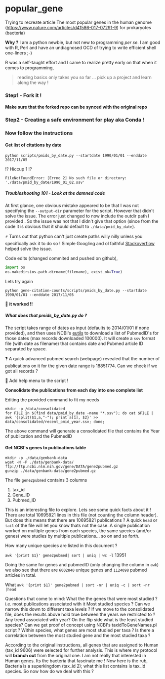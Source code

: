 # popular_gene
Trying to recreate article The most popular genes in the human genome (https://www.nature.com/articles/d41586-017-07291-9) for prokaryotes (bacteria)

**Why ?**
I am a python newbie, but not new to programming _per se_. I am good with R, Perl and have an undiagnosed OCD of trying to write efficient shell one-liners ;-)

R was a self-taught effort and I came to realize pretty early on that when it comes to programming, 
  > reading basics only takes you so far ... pick up a project and learn along the way !

### Step1 - Fork it !

#### Make sure that the forked repo can be synced with the original repo

### Step2 - Creating a safe environment for play aka Conda !

### Now follow the instructions

#### Get list of citations by date

`python scripts/pmids_by_date.py --startdate 1990/01/01 --enddate 2017/11/05`

:interrobang: Hiccup 1 :interrobang:
 
`FileNotFoundError: [Errno 2] No such file or directory: './data/pmid_by_date/1990_01_02.ssv'`

##### Troubleshooting 101 - Look at the damned code 

At first glance, one obvious mistake appeared to be that I was not specifying the `--output-dir` parameter for the script. However that didn't solve the issue. The error just changed to now include the outdir path I provided . So the issue was not that I didn't give that option (since from the code it is obvious that it should default to `./data/pmid_by_date`). 

:zap: Turns out that python can't just create paths willy nilly unless you specifically ask it to do so ! Simple Googling and ol faithful [Stackoverflow](https://stackoverflow.com/questions/12517451/automatically-creating-directories-with-file-output) helped solve the issue.

Code edits (changed commited and pushed on github), 
```python
import os
os.makedirs(os.path.dirname(filename), exist_ok=True)
```

Lets try again

`python gene-citation-counts/scripts/pmids_by_date.py --startdate 1990/01/01 --enddate 2017/11/05`

:tada: **it worked !!**

##### What does that pmids_by_date.py do ?

The script takes range of dates as input (defaults to 2014/01/01 if none provided), and then uses NCBI's [eutils](https://www.ncbi.nlm.nih.gov/books/NBK179288/) to download a list of PubmedID's for those dates (max records downloaded 100000). It will create a `ssv` format file (with date as filename) that contains date and Pubmed article ID separated by space.

:question: A quick advanced pubmed search (webpage) revealed that the number of publications on it for the given date range is 18851774. Can we check if we got all records ? 

:bookmark: Add help menu to the script !

**Consolidate the publications from each day into one complete list**

Editing the provided command to fit my needs

```
mkdir -p /data/consolidated
for FILE in $(find data/pmid_by_date -name "*.ssv"); do cat $FILE | awk '{split($1,a,"-"); print a[1], $2}' >> data/consolidated/recent_pmid_year.ssv; done;
```
The above command will generate a consolidated file that contains the Year of publication and the PubmedID

#### Get NCBI's genes to publications table

```
mkdir -p ./data/genbank-data
wget -N -P ./data/genbank-data/ ftp://ftp.ncbi.nlm.nih.gov/gene/DATA/gene2pubmed.gz
gunzip ./data/genbank-data/gene2pubmed.gz

```
The file `gene2pubmed` contains 3 columns
  1. tax_id
  2. Gene_ID
  3. Pubmed_ID

This is an interesting file to explore. Lets see some quick facts about it !
There are total 10695821 lines in this file (not counting the column header). But does this means that there are 10695821 publications ? A quick `head` or `tail` of the file will let you know thats not the case. A single publication worked on multiple genes from each species, the same species (and/or genes) were studies by multiple publications... so on and so forth.

How many unique species are listed in this document ?

`awk '{print $1}' gene2pubmed| sort | uniq | wc -l` 13951

Doing the same for genes and pubmedID (only changing the column in `awk`) we also see that there are `6002840` unique genes and `1124098` pubmed articles in total.



What
`awk '{print $1}' gene2pubmed | sort -nr | uniq -c | sort -nr |head`

Questions that come to mind:
What the the genes that were most studied ? i.e. most publications associated with it
Most studied species ? Can we narrow this down to different taxa levels ? 
If we move to the consolidated file, does the results above hold true between the years we restricted to ? Any trend associated with year?
On the flip side what is the least studied species? Can we get proof of concept using NCBI's taxidToGeneNames.pl script ?
Within species, what genes are most studied per taxa ?
Is there a correlation between the most studied gene and the most studied taxa ?

According to the original instructions, all genes that are assigned to Human (tax_id 9606) were selected for further analysis. This is where my protocol will __branch out__ from the original one. I am not really that interested in Human genes. Its the bacteria that fascinate me ! Now here is the rub, Bacteria is a superkingdom (tax_id 2); what this list contains is tax_id species. So now how do we deal with this ?
